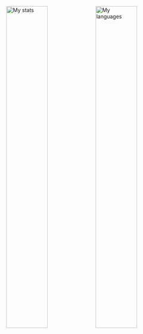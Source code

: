 <img align="left" width="47%" alt="My stats" src="https://github-readme-stats.vercel.app/api?username=mirmax13&show_icons=true&theme=highcontrast">
<img align="left" width="47%" alt="My languages" src="https://github-readme-stats.vercel.app/api/top-langs/?username=mirmax13&layout=compact&theme=highcontrast">
